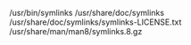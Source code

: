 /usr/bin/symlinks
/usr/share/doc/symlinks
/usr/share/doc/symlinks/symlinks-LICENSE.txt
/usr/share/man/man8/symlinks.8.gz

